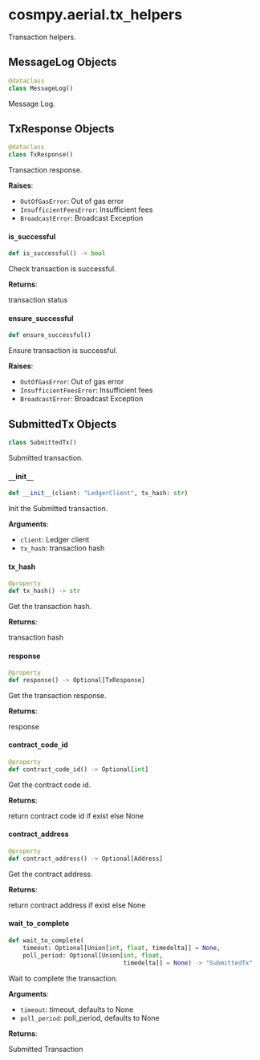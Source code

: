 <a id="cosmpy.aerial.tx_helpers"></a>

# cosmpy.aerial.tx`_`helpers

Transaction helpers.

<a id="cosmpy.aerial.tx_helpers.MessageLog"></a>

## MessageLog Objects

```python
@dataclass
class MessageLog()
```

Message Log.

<a id="cosmpy.aerial.tx_helpers.TxResponse"></a>

## TxResponse Objects

```python
@dataclass
class TxResponse()
```

Transaction response.

**Raises**:

- `OutOfGasError`: Out of gas error
- `InsufficientFeesError`: Insufficient fees
- `BroadcastError`: Broadcast Exception

<a id="cosmpy.aerial.tx_helpers.TxResponse.is_successful"></a>

#### is`_`successful

```python
def is_successful() -> bool
```

Check transaction is successful.

**Returns**:

transaction status

<a id="cosmpy.aerial.tx_helpers.TxResponse.ensure_successful"></a>

#### ensure`_`successful

```python
def ensure_successful()
```

Ensure transaction is successful.

**Raises**:

- `OutOfGasError`: Out of gas error
- `InsufficientFeesError`: Insufficient fees
- `BroadcastError`: Broadcast Exception

<a id="cosmpy.aerial.tx_helpers.SubmittedTx"></a>

## SubmittedTx Objects

```python
class SubmittedTx()
```

Submitted transaction.

<a id="cosmpy.aerial.tx_helpers.SubmittedTx.__init__"></a>

#### `__`init`__`

```python
def __init__(client: "LedgerClient", tx_hash: str)
```

Init the Submitted transaction.

**Arguments**:

- `client`: Ledger client
- `tx_hash`: transaction hash

<a id="cosmpy.aerial.tx_helpers.SubmittedTx.tx_hash"></a>

#### tx`_`hash

```python
@property
def tx_hash() -> str
```

Get the transaction hash.

**Returns**:

transaction hash

<a id="cosmpy.aerial.tx_helpers.SubmittedTx.response"></a>

#### response

```python
@property
def response() -> Optional[TxResponse]
```

Get the transaction response.

**Returns**:

response

<a id="cosmpy.aerial.tx_helpers.SubmittedTx.contract_code_id"></a>

#### contract`_`code`_`id

```python
@property
def contract_code_id() -> Optional[int]
```

Get the contract code id.

**Returns**:

return contract code id if exist else None

<a id="cosmpy.aerial.tx_helpers.SubmittedTx.contract_address"></a>

#### contract`_`address

```python
@property
def contract_address() -> Optional[Address]
```

Get the contract address.

**Returns**:

return contract address if exist else None

<a id="cosmpy.aerial.tx_helpers.SubmittedTx.wait_to_complete"></a>

#### wait`_`to`_`complete

```python
def wait_to_complete(
    timeout: Optional[Union[int, float, timedelta]] = None,
    poll_period: Optional[Union[int, float,
                                timedelta]] = None) -> "SubmittedTx"
```

Wait to complete the transaction.

**Arguments**:

- `timeout`: timeout, defaults to None
- `poll_period`: poll_period, defaults to None

**Returns**:

Submitted Transaction
